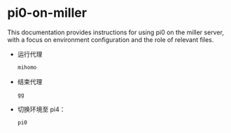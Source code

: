# pi0-on-miller
This documentation provides instructions for using pi0 on the miller server, with a focus on environment configuration and the role of relevant files.
* 运行代理

  ```bash
  mihomo
  ```
* 结束代理

  ```bash
  gg
  ```
* 切换环境至 pi4：

  ```bash
  pi0
  ```
